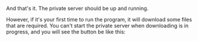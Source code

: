 ﻿And that's it. The private server should be up and running.

However, if it's your first time to run the program, it will download some
files that are required. You can't start the private server when downloading
is in progress, and you will see the button be like this: